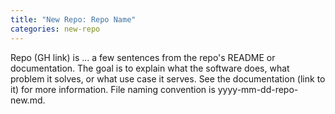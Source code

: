 ```yaml
---
title: "New Repo: Repo Name"
categories: new-repo
---
```


Repo (GH link) is ... a few sentences from the repo's README or documentation. The goal is to explain what the software does, what problem it solves, or what use case it serves. See the documentation (link to it) for more information. File naming convention is yyyy-mm-dd-repo-new.md.
